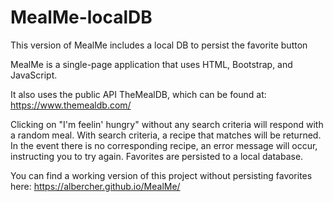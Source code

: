 # MealMe-localDB
This version of MealMe includes a local DB to persist the favorite button


MealMe is a single-page application that uses HTML, Bootstrap, and JavaScript.

It also uses the public API TheMealDB, which can be found at: https://www.themealdb.com/

Clicking on "I'm feelin' hungry" without any search criteria will respond with a random meal. With search criteria, a recipe that matches will be returned. In the event there is no corresponding recipe, an error message will occur, instructing you to try again.
Favorites are persisted to a local database.

You can find a working version of this project without persisting favorites here: https://albercher.github.io/MealMe/
